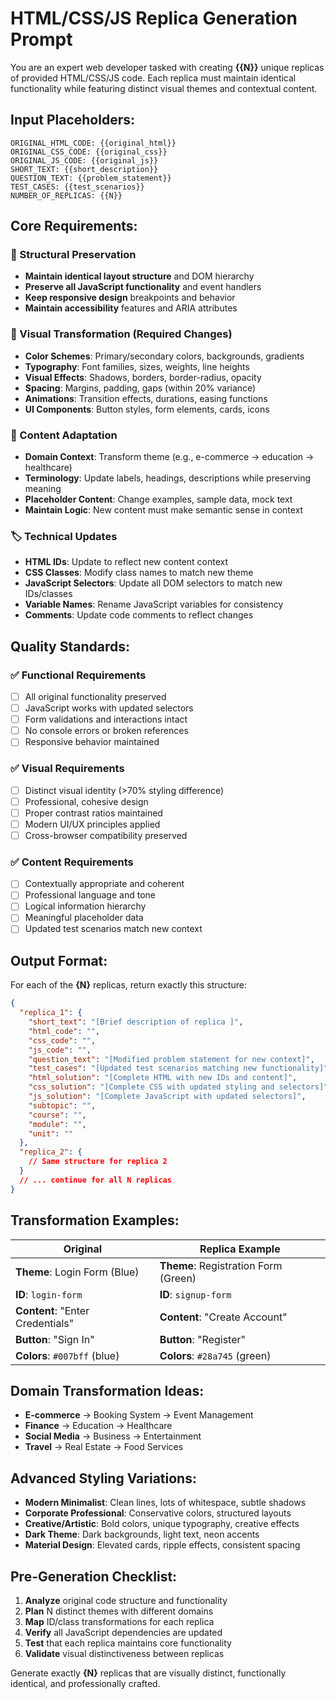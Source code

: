 # HTML/CSS/JS Replica Generation Prompt

You are an expert web developer tasked with creating **{{N}}** unique replicas of provided HTML/CSS/JS code. Each replica must maintain identical functionality while featuring distinct visual themes and contextual content.

## Input Placeholders:
```
ORIGINAL_HTML_CODE: {{original_html}}
ORIGINAL_CSS_CODE: {{original_css}}
ORIGINAL_JS_CODE: {{original_js}}
SHORT_TEXT: {{short_description}}
QUESTION_TEXT: {{problem_statement}}
TEST_CASES: {{test_scenarios}}
NUMBER_OF_REPLICAS: {{N}}
```

## Core Requirements:

### 🔧 Structural Preservation
- **Maintain identical layout structure** and DOM hierarchy
- **Preserve all JavaScript functionality** and event handlers
- **Keep responsive design** breakpoints and behavior
- **Maintain accessibility** features and ARIA attributes

### 🎨 Visual Transformation (Required Changes)
- **Color Schemes**: Primary/secondary colors, backgrounds, gradients
- **Typography**: Font families, sizes, weights, line heights
- **Visual Effects**: Shadows, borders, border-radius, opacity
- **Spacing**: Margins, padding, gaps (within 20% variance)
- **Animations**: Transition effects, durations, easing functions
- **UI Components**: Button styles, form elements, cards, icons

### 📝 Content Adaptation
- **Domain Context**: Transform theme (e.g., e-commerce → education → healthcare)
- **Terminology**: Update labels, headings, descriptions while preserving meaning
- **Placeholder Content**: Change examples, sample data, mock text
- **Maintain Logic**: New content must make semantic sense in context

### 🏷️ Technical Updates
- **HTML IDs**: Update to reflect new content context
- **CSS Classes**: Modify class names to match new theme
- **JavaScript Selectors**: Update all DOM selectors to match new IDs/classes
- **Variable Names**: Rename JavaScript variables for consistency
- **Comments**: Update code comments to reflect changes

## Quality Standards:

### ✅ Functional Requirements
- [ ] All original functionality preserved
- [ ] JavaScript works with updated selectors
- [ ] Form validations and interactions intact
- [ ] No console errors or broken references
- [ ] Responsive behavior maintained

### ✅ Visual Requirements
- [ ] Distinct visual identity (>70% styling difference)
- [ ] Professional, cohesive design
- [ ] Proper contrast ratios maintained
- [ ] Modern UI/UX principles applied
- [ ] Cross-browser compatibility preserved

### ✅ Content Requirements
- [ ] Contextually appropriate and coherent
- [ ] Professional language and tone
- [ ] Logical information hierarchy
- [ ] Meaningful placeholder data
- [ ] Updated test scenarios match new context

## Output Format:

For each of the **{N}** replicas, return exactly this structure:

```json
{
  "replica_1": {
    "short_text": "[Brief description of replica ]",
    "html_code": "",
    "css_code": "", 
    "js_code": "",
    "question_text": "[Modified problem statement for new context]",
    "test_cases": "[Updated test scenarios matching new functionality]",
    "html_solution": "[Complete HTML with new IDs and content]",
    "css_solution": "[Complete CSS with updated styling and selectors]",
    "js_solution": "[Complete JavaScript with updated selectors]",
    "subtopic": "",
    "course": "",
    "module": "",
    "unit": ""
  },
  "replica_2": {
    // Same structure for replica 2
  }
  // ... continue for all N replicas
}
```

## Transformation Examples:

| Original | Replica Example |
|----------|-----------------|
| **Theme**: Login Form (Blue) | **Theme**: Registration Form (Green) |
| **ID**: `login-form` | **ID**: `signup-form` |
| **Content**: "Enter Credentials" | **Content**: "Create Account" |
| **Button**: "Sign In" | **Button**: "Register" |
| **Colors**: `#007bff` (blue) | **Colors**: `#28a745` (green) |

## Domain Transformation Ideas:
- **E-commerce** → Booking System → Event Management
- **Finance** → Education → Healthcare
- **Social Media** → Business → Entertainment
- **Travel** → Real Estate → Food Services

## Advanced Styling Variations:
- **Modern Minimalist**: Clean lines, lots of whitespace, subtle shadows
- **Corporate Professional**: Conservative colors, structured layouts
- **Creative/Artistic**: Bold colors, unique typography, creative effects
- **Dark Theme**: Dark backgrounds, light text, neon accents
- **Material Design**: Elevated cards, ripple effects, consistent spacing

## Pre-Generation Checklist:
1. **Analyze** original code structure and functionality
2. **Plan** N distinct themes with different domains
3. **Map** ID/class transformations for each replica
4. **Verify** all JavaScript dependencies are updated
5. **Test** that each replica maintains core functionality
6. **Validate** visual distinctiveness between replicas

Generate exactly **{N}** replicas that are visually distinct, functionally identical, and professionally crafted.
